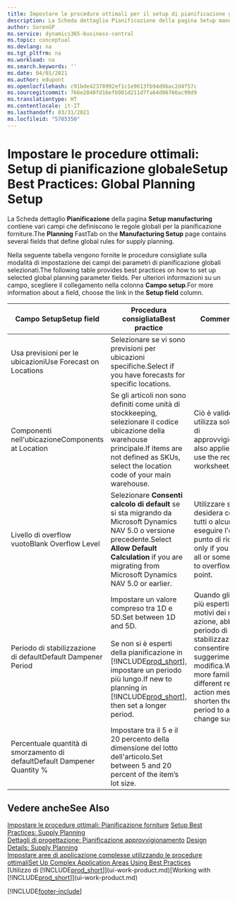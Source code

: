 ```yaml
---
title: Impostare le procedure ottimali per il setup di pianificazione globale | Microsoft Docs
description: La Scheda dettaglio Pianificazione della pagina Setup manufacturing contiene vari campi che definiscono le regole globali per la pianificazione forniture.
author: SorenGP
ms.service: dynamics365-business-central
ms.topic: conceptual
ms.devlang: na
ms.tgt_pltfrm: na
ms.workload: na
ms.search.keywords: ''
ms.date: 04/01/2021
ms.author: edupont
ms.openlocfilehash: c91bde42378992ef1c1e9613fb94d9bac2d4f57c
ms.sourcegitcommit: 766e2840fd16efb901d211d7fa64d96766ac99d9
ms.translationtype: HT
ms.contentlocale: it-IT
ms.lasthandoff: 03/31/2021
ms.locfileid: "5785350"
---
```

# <a name="setup-best-practices-global-planning-setup"></a><span data-ttu-id="e95d7-103">Impostare le procedure ottimali: Setup di pianificazione globale</span><span class="sxs-lookup"><span data-stu-id="e95d7-103">Setup Best Practices: Global Planning Setup</span></span>
<span data-ttu-id="e95d7-104">La Scheda dettaglio **Pianificazione** della pagina **Setup manufacturing** contiene vari campi che definiscono le regole globali per la pianificazione forniture.</span><span class="sxs-lookup"><span data-stu-id="e95d7-104">The **Planning** FastTab on the **Manufacturing Setup** page contains several fields that define global rules for supply planning.</span></span>  

 <span data-ttu-id="e95d7-105">Nella seguente tabella vengono fornite le procedure consigliate sulla modalità di impostazione dei campi dei parametri di pianificazione globali selezionati.</span><span class="sxs-lookup"><span data-stu-id="e95d7-105">The following table provides best practices on how to set up selected global planning parameter fields.</span></span> <span data-ttu-id="e95d7-106">Per ulteriori informazioni su un campo, scegliere il collegamento nella colonna **Campo setup**.</span><span class="sxs-lookup"><span data-stu-id="e95d7-106">For more information about a field, choose the link in the **Setup field** column.</span></span>  

|<span data-ttu-id="e95d7-107">Campo Setup</span><span class="sxs-lookup"><span data-stu-id="e95d7-107">Setup field</span></span>|<span data-ttu-id="e95d7-108">Procedura consigliata</span><span class="sxs-lookup"><span data-stu-id="e95d7-108">Best practice</span></span>|<span data-ttu-id="e95d7-109">Commento</span><span class="sxs-lookup"><span data-stu-id="e95d7-109">Comment</span></span>|  
|-----------------|-------------------|-------------|  
|<span data-ttu-id="e95d7-110">Usa previsioni per le ubicazioni</span><span class="sxs-lookup"><span data-stu-id="e95d7-110">Use Forecast on Locations</span></span>|<span data-ttu-id="e95d7-111">Selezionare se vi sono previsioni per ubicazioni specifiche.</span><span class="sxs-lookup"><span data-stu-id="e95d7-111">Select if you have forecasts for specific locations.</span></span>||  
|<span data-ttu-id="e95d7-112">Componenti nell'ubicazione</span><span class="sxs-lookup"><span data-stu-id="e95d7-112">Components at Location</span></span>|<span data-ttu-id="e95d7-113">Se gli articoli non sono definiti come unità di stockkeeping, selezionare il codice ubicazione della warehouse principale.</span><span class="sxs-lookup"><span data-stu-id="e95d7-113">If items are not defined as SKUs, select the location code of your main warehouse.</span></span>|<span data-ttu-id="e95d7-114">Ciò è valido anche se si utilizza solo la richiesta di approvvigionamento.</span><span class="sxs-lookup"><span data-stu-id="e95d7-114">This also applies if you only use the requisition worksheet.</span></span>|  
|<span data-ttu-id="e95d7-115">Livello di overflow vuoto</span><span class="sxs-lookup"><span data-stu-id="e95d7-115">Blank Overflow Level</span></span>|<span data-ttu-id="e95d7-116">Selezionare **Consenti calcolo di default** se si sta migrando da Microsoft Dynamics NAV 5.0 o versione precedente.</span><span class="sxs-lookup"><span data-stu-id="e95d7-116">Select **Allow Default Calculation** if you are migrating from Microsoft Dynamics NAV 5.0 or earlier.</span></span>|<span data-ttu-id="e95d7-117">Utilizzare solo se si desidera consentire a tutti o alcuni articoli di eseguire l'overflow del punto di riordino.</span><span class="sxs-lookup"><span data-stu-id="e95d7-117">Use only if you want to allow all or some of your items to overflow the reorder point.</span></span>|  
|<span data-ttu-id="e95d7-118">Periodo di stabilizzazione di default</span><span class="sxs-lookup"><span data-stu-id="e95d7-118">Default Dampener Period</span></span>|<span data-ttu-id="e95d7-119">Impostare un valore compreso tra 1D e 5D.</span><span class="sxs-lookup"><span data-stu-id="e95d7-119">Set between 1D and 5D.</span></span><br /><br /> <span data-ttu-id="e95d7-120">Se non si è esperti della pianificazione in [!INCLUDE[prod_short](includes/prod_short.md)], impostare un periodo più lungo.</span><span class="sxs-lookup"><span data-stu-id="e95d7-120">If new to planning in [!INCLUDE[prod_short](includes/prod_short.md)], then set a longer period.</span></span>|<span data-ttu-id="e95d7-121">Quando gli utenti sono più esperti sui diversi motivi dei messaggi di azione, abbreviare il periodo di stabilizzazione per consentire più suggerimenti di modifica.</span><span class="sxs-lookup"><span data-stu-id="e95d7-121">When users are more familiar with the different reasons for action messages, then shorten the dampener period to allow more change suggestions.</span></span>|  
|<span data-ttu-id="e95d7-122">Percentuale quantità di smorzamento di default</span><span class="sxs-lookup"><span data-stu-id="e95d7-122">Default Dampener Quantity %</span></span>|<span data-ttu-id="e95d7-123">Impostare tra il 5 e il 20 percento della dimensione del lotto dell'articolo.</span><span class="sxs-lookup"><span data-stu-id="e95d7-123">Set between 5 and 20 percent of the item’s lot size.</span></span>||  

## <a name="see-also"></a><span data-ttu-id="e95d7-124">Vedere anche</span><span class="sxs-lookup"><span data-stu-id="e95d7-124">See Also</span></span>  
 <span data-ttu-id="e95d7-125">[Impostare le procedure ottimali: Pianificazione forniture](setup-best-practices-supply-planning.md) </span><span class="sxs-lookup"><span data-stu-id="e95d7-125">[Setup Best Practices: Supply Planning](setup-best-practices-supply-planning.md) </span></span>  
 <span data-ttu-id="e95d7-126">[Dettagli di progettazione: Pianificazione approvvigionamento](design-details-supply-planning.md) </span><span class="sxs-lookup"><span data-stu-id="e95d7-126">[Design Details: Supply Planning](design-details-supply-planning.md) </span></span>  
 [<span data-ttu-id="e95d7-127">Impostare aree di applicazione complesse utilizzando le procedure ottimali</span><span class="sxs-lookup"><span data-stu-id="e95d7-127">Set Up Complex Application Areas Using Best Practices</span></span>](set-up-complex-application-areas-using-best-practices.md)  
 <span data-ttu-id="e95d7-128">[Utilizzo di [!INCLUDE[prod_short](includes/prod_short.md)]](ui-work-product.md)</span><span class="sxs-lookup"><span data-stu-id="e95d7-128">[Working with [!INCLUDE[prod_short](includes/prod_short.md)]](ui-work-product.md)</span></span>


[!INCLUDE[footer-include](includes/footer-banner.md)]